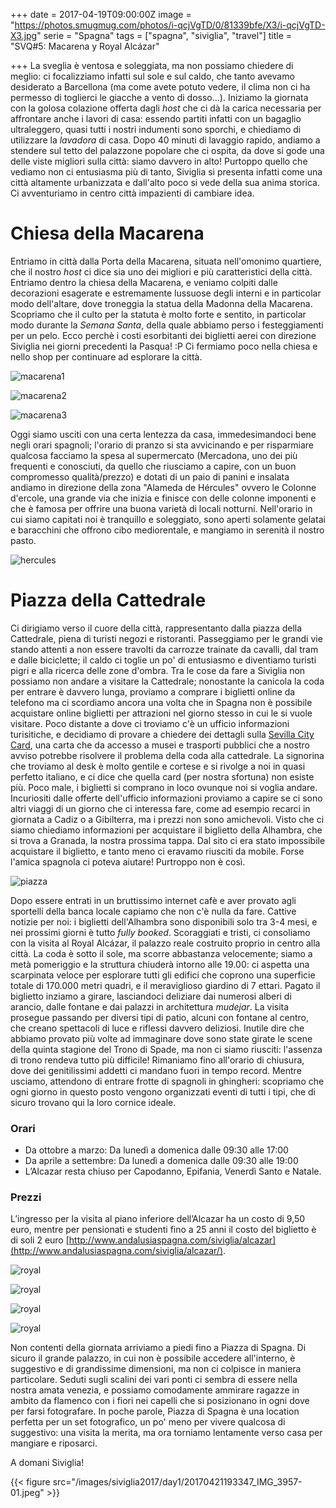 +++
date = 2017-04-19T09:00:00Z
image = "https://photos.smugmug.com/photos/i-qcjVgTD/0/81339bfe/X3/i-qcjVgTD-X3.jpg"
serie = "Spagna"
tags = ["spagna", "siviglia", "travel"]
title = "SVQ#5: Macarena y Royal Alcázar"

+++
La sveglia è ventosa e soleggiata, ma non possiamo chiedere di meglio: ci focalizziamo infatti sul sole e sul caldo,
che tanto avevamo desiderato a Barcellona
(ma come avete potuto vedere, il clima non ci ha permesso di toglierci le giacche a vento di dosso...).
Iniziamo la giornata con la golosa colazione offerta dagli _host_ che ci dà la carica necessaria per affrontare anche i lavori di casa:
essendo partiti infatti con un bagaglio ultraleggero, quasi tutti i nostri indumenti sono sporchi,
e chiediamo di utilizzare la _lavadora_ di casa.
Dopo 40 minuti di lavaggio rapido, andiamo a stendere sul tetto del palazzone popolare che ci ospita,
da dove si gode una delle viste migliori sulla città:
siamo davvero in alto!
Purtoppo quello che vediamo non ci entusiasma più di tanto,
Siviglia si presenta infatti come una città altamente urbanizzata e dall'alto poco si vede della sua anima storica.
Ci avventuriamo in centro città impazienti di cambiare idea.

# Chiesa della Macarena

Entriamo in città dalla Porta della Macarena, situata nell'omonimo quartiere,
che il nostro _host_ ci dice sia uno dei migliori e più caratteristici della città.
Entriamo dentro la chiesa della Macarena, e veniamo colpiti dalle decorazioni esagerate e estremamente lussuose degli interni
e in particolar modo dell'altare, dove troneggia la statua della Madonna della Macarena.
Scopriamo che il culto per la statuta è molto forte e sentito, in particolar modo durante la _Semana Santa_,
della quale abbiamo perso i festeggiamenti per un pelo.
Ecco perchè i costi esorbitanti dei biglietti aerei con direzione Siviglia nei giorni precedenti la Pasqua! :P
Ci fermiamo poco nella chiesa e nello shop per continuare ad esplorare la città.

![macarena1](/images/siviglia2017/day1/20170419133710_IMG_3582-01.jpeg)

![macarena2](/images/siviglia2017/day1/20170419133953_IMG_3584-01.jpeg)

![macarena3](/images/siviglia2017/day1/20170419134007_IMG_3585-01.jpeg)

Oggi siamo usciti con una certa lentezza da casa, immedesimandoci bene negli orari spagnoli;
l'orario di pranzo si sta avvicinando e per risparmiare qualcosa facciamo la spesa al supermercato
(Mercadona, uno dei più frequenti e conosciuti, da quello che riusciamo a capire,
con un buon compromesso qualità/prezzo) e dotati di un paio di panini e insalata andiamo
in direzione della zona "Alameda de Hércules" ovvero le Colonne d'ercole,
una grande via che inizia e finisce con delle colonne imponenti
e che è famosa per offrire una buona varietà di locali notturni.
Nell'orario in cui siamo capitati noi è tranquillo e soleggiato,
sono aperti solamente gelatai e baracchini che offrono cibo mediorentale,
e mangiamo in serenità il nostro pasto.

![hercules](/images/siviglia2017/day1/20170419145738_IMG_3591-01.jpeg)

# Piazza della Cattedrale

Ci dirigiamo verso il cuore della città, rappresentanto dalla piazza della Cattedrale,
piena di turisti negozi e ristoranti.
Passeggiamo per le grandi vie stando attenti a non essere travolti da carrozze trainate da cavalli,
dal tram e dalle biciclette; il caldo ci toglie un po' di entusiasmo e diventiamo turisti pigri
e alla ricerca delle zone d'ombra.
Tra le cose da fare a Siviglia non possiamo non andare a visitare la Cattedrale;
nonostante la canicola la coda per entrare è davvero lunga,
proviamo a comprare i biglietti online da telefono ma ci scordiamo ancora una volta che in Spagna
non è possibile acquistare online biglietti per attrazioni nel giorno stesso in cui le si vuole visitare.
Poco distante a dove ci troviamo c'è un ufficio informazioni turisitiche,
e decidiamo di provare a chiedere dei dettagli sulla
[Sevilla City Card](https://www.viviandalucia.com/siviglia/siviglia-card),
una carta che da accesso a musei e trasporti pubblici che a nostro avviso potrebbe
risolvere il problema della coda alla cattedrale.
La signorina che troviamo al desk è molto gentile e cortese e si rivolge a noi in quasi perfetto italiano,
e ci dice che quella card (per nostra sfortuna) non esiste più.
Poco male, i biglietti si comprano in loco ovunque noi si voglia andare.
Incuriositi dalle offerte dell'ufficio informazioni proviamo a capire se ci sono altri viaggi
di un giorno che ci interessa fare, come ad esempio recarci in giornata a
Cadiz o a Gibilterra, ma i prezzi non sono amichevoli.
Visto che ci siamo chiediamo informazioni per acquistare il biglietto della Alhambra,
che si trova a Granada, la nostra prossima tappa.
Dal sito ci era stato impossibile acquistare il biglietto, e tanto meno ci eravamo riusciti da mobile.
Forse l'amica spagnola ci poteva aiutare! Purtroppo non è così.

![piazza](/images/siviglia2017/day1/20170419160210_IMG_3612-01.jpeg)

Dopo essere entrati in un bruttissimo internet cafè e aver provato agli sportelli
della banca locale capiamo che non c'è nulla da fare.
Cattive notizie per noi: i biglietti dell'Alhambra sono disponibili solo tra 3-4 mesi,
e nei prossimi giorni è tutto _fully booked_.
Scoraggiati e tristi, ci consoliamo con la visita al Royal Alcázar,
il palazzo reale costruito proprio in centro alla città.
La coda è sotto il sole, ma scorre abbastanza velocemente; siamo a metà pomeriggio e la struttura
chiuderà intorno alle 19.00: ci aspetta una scarpinata veloce per esplorare tutti
gli edifici che coprono una superficie totale di 170.000 metri quadri,
e il meraviglioso giardino di 7 ettari.
Pagato il biglietto inziamo a girare, lasciandoci deliziare dai numerosi alberi di arancio,
dalle fontane e dai palazzi in architettura _mudejar_.
La visita prosegue passando per diversi tipi di patio, alcuni con fontane al centro,
che creano spettacoli di luce e riflessi davvero deliziosi.
Inutile dire che abbiamo provato più volte ad immaginare dove sono state
girate le scene della quinta stagione del Trono di Spade, ma non ci siamo riusciti:
l'assenza di trono rendeva tutto più difficile!
Rimaniamo fino all'orario di chiusura, dove dei genitilissimi addetti ci mandano fuori in tempo record.
Mentre usciamo, attendono di entrare frotte di spagnoli in ghingheri:
scopriamo che ogni giorno in questo posto vengono organizzati eventi di tutti i tipi,
che di sicuro trovano qui la loro cornice ideale.

### Orari

* Da ottobre a marzo: Da lunedì a domenica dalle 09:30 alle 17:00
* Da aprile a settembre: Da lunedì a domenica dalle 09:30 alle 19:00
* L’Alcazar resta chiuso per Capodanno, Epifania, Venerdì Santo e Natale.

### Prezzi

L’ingresso per la visita al piano inferiore dell’Alcazar ha un costo di 9,50 euro,
mentre per pensionati e studenti fino a 25 anni il costo del biglietto è di soli 2 euro
[http://www.andalusiaspagna.com/siviglia/alcazar](http://www.andalusiaspagna.com/siviglia/alcazar/).

![royal](/images/siviglia2017/day1/20170421183820_IMG_3920-01.jpeg)

![royal](/images/siviglia2017/day1/20170419182836_IMG_3678-01.jpeg)

![royal](/images/siviglia2017/day1/20170419180142_IMG_3631-01.jpeg)

![royal](/images/siviglia2017/day1/20170419182913_IMG_3681-01.jpeg)

Non contenti della giornata arriviamo a piedi fino a Piazza di Spagna.
Di sicuro il grande palazzo, in cui non è possibile accedere all'interno,
è suggestivo e di grandissime dimensioni, ma non ci colpisce in maniera particolare.
Seduti sugli scalini dei vari ponti ci sembra di essere nella nostra amata venezia,
e possiamo comodamente ammirare ragazze in ambito da flamenco con i fiori nei capelli
che si posizionano in ogni dove per farsi fotografare.
In poche parole, Piazza di Spagna è una location perfetta per un set fotografico,
un po' meno per vivere qualcosa di suggestivo: una visita la merita,
ma ora torniamo lentamente verso casa per mangiare e riposarci.

A domani Siviglia!

{{< figure src="/images/siviglia2017/day1/20170421193347_IMG_3957-01.jpeg" >}}